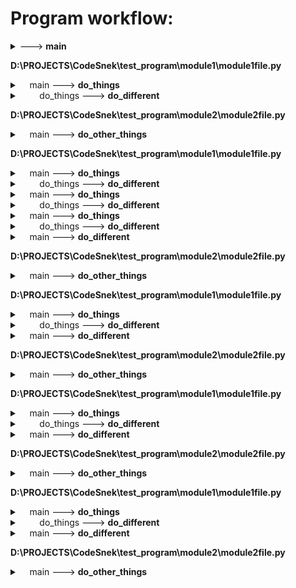 # Program workflow:

<details>
<summary><module> ---> <b>main</b></summary>

This is a docstring lalala<br>
tralala<br>
Mind the empty line
</details>

**D:\PROJECTS\CodeSnek\test_program\module1\module1file.py**

<details>
<summary>&nbsp&nbsp&nbsp&nbspmain ---> <b>do_things</b></summary>

    woah boi is that a docstring?
</details>


<details>
<summary>&nbsp&nbsp&nbsp&nbsp&nbsp&nbsp&nbsp&nbspdo_things ---> <b>do_different</b></summary>

        This does different things<br>:param int number: It's a number<br>:param string word: It's a word<br>:returns: Nothing of value<br>:rtype: None
</details>

**D:\PROJECTS\CodeSnek\test_program\module2\module2file.py**

<details>
<summary>&nbsp&nbsp&nbsp&nbspmain ---> <b>do_other_things</b></summary>

    
</details>

**D:\PROJECTS\CodeSnek\test_program\module1\module1file.py**

<details>
<summary>&nbsp&nbsp&nbsp&nbspmain ---> <b>do_things</b></summary>

    woah boi is that a docstring?
</details>


<details>
<summary>&nbsp&nbsp&nbsp&nbsp&nbsp&nbsp&nbsp&nbspdo_things ---> <b>do_different</b></summary>

        This does different things<br>:param int number: It's a number<br>:param string word: It's a word<br>:returns: Nothing of value<br>:rtype: None
</details>


<details>
<summary>&nbsp&nbsp&nbsp&nbspmain ---> <b>do_things</b></summary>

    woah boi is that a docstring?
</details>


<details>
<summary>&nbsp&nbsp&nbsp&nbsp&nbsp&nbsp&nbsp&nbspdo_things ---> <b>do_different</b></summary>

        This does different things<br>:param int number: It's a number<br>:param string word: It's a word<br>:returns: Nothing of value<br>:rtype: None
</details>


<details>
<summary>&nbsp&nbsp&nbsp&nbspmain ---> <b>do_things</b></summary>

    woah boi is that a docstring?
</details>


<details>
<summary>&nbsp&nbsp&nbsp&nbsp&nbsp&nbsp&nbsp&nbspdo_things ---> <b>do_different</b></summary>

        This does different things<br>:param int number: It's a number<br>:param string word: It's a word<br>:returns: Nothing of value<br>:rtype: None
</details>


<details>
<summary>&nbsp&nbsp&nbsp&nbspmain ---> <b>do_different</b></summary>

    This does different things<br>:param int number: It's a number<br>:param string word: It's a word<br>:returns: Nothing of value<br>:rtype: None
</details>

**D:\PROJECTS\CodeSnek\test_program\module2\module2file.py**

<details>
<summary>&nbsp&nbsp&nbsp&nbspmain ---> <b>do_other_things</b></summary>

    
</details>

**D:\PROJECTS\CodeSnek\test_program\module1\module1file.py**

<details>
<summary>&nbsp&nbsp&nbsp&nbspmain ---> <b>do_things</b></summary>

    woah boi is that a docstring?
</details>


<details>
<summary>&nbsp&nbsp&nbsp&nbsp&nbsp&nbsp&nbsp&nbspdo_things ---> <b>do_different</b></summary>

        This does different things<br>:param int number: It's a number<br>:param string word: It's a word<br>:returns: Nothing of value<br>:rtype: None
</details>


<details>
<summary>&nbsp&nbsp&nbsp&nbspmain ---> <b>do_different</b></summary>

    This does different things<br>:param int number: It's a number<br>:param string word: It's a word<br>:returns: Nothing of value<br>:rtype: None
</details>

**D:\PROJECTS\CodeSnek\test_program\module2\module2file.py**

<details>
<summary>&nbsp&nbsp&nbsp&nbspmain ---> <b>do_other_things</b></summary>

    
</details>

**D:\PROJECTS\CodeSnek\test_program\module1\module1file.py**

<details>
<summary>&nbsp&nbsp&nbsp&nbspmain ---> <b>do_things</b></summary>

    woah boi is that a docstring?
</details>


<details>
<summary>&nbsp&nbsp&nbsp&nbsp&nbsp&nbsp&nbsp&nbspdo_things ---> <b>do_different</b></summary>

        This does different things<br>:param int number: It's a number<br>:param string word: It's a word<br>:returns: Nothing of value<br>:rtype: None
</details>


<details>
<summary>&nbsp&nbsp&nbsp&nbspmain ---> <b>do_different</b></summary>

    This does different things<br>:param int number: It's a number<br>:param string word: It's a word<br>:returns: Nothing of value<br>:rtype: None
</details>

**D:\PROJECTS\CodeSnek\test_program\module2\module2file.py**

<details>
<summary>&nbsp&nbsp&nbsp&nbspmain ---> <b>do_other_things</b></summary>

    
</details>

**D:\PROJECTS\CodeSnek\test_program\module1\module1file.py**

<details>
<summary>&nbsp&nbsp&nbsp&nbspmain ---> <b>do_things</b></summary>

    woah boi is that a docstring?
</details>


<details>
<summary>&nbsp&nbsp&nbsp&nbsp&nbsp&nbsp&nbsp&nbspdo_things ---> <b>do_different</b></summary>

        This does different things<br>:param int number: It's a number<br>:param string word: It's a word<br>:returns: Nothing of value<br>:rtype: None
</details>


<details>
<summary>&nbsp&nbsp&nbsp&nbspmain ---> <b>do_different</b></summary>

    This does different things<br>:param int number: It's a number<br>:param string word: It's a word<br>:returns: Nothing of value<br>:rtype: None
</details>

**D:\PROJECTS\CodeSnek\test_program\module2\module2file.py**

<details>
<summary>&nbsp&nbsp&nbsp&nbspmain ---> <b>do_other_things</b></summary>

    
</details>

